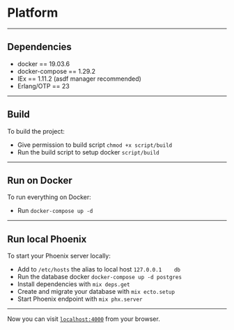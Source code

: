 # Platform

---

## Dependencies
* docker == 19.03.6
* docker-compose == 1.29.2
* IEx == 1.11.2 (asdf manager recommended)
* Erlang/OTP == 23

---

## Build
To build the project:
  * Give permission to build script `chmod +x script/build`
  * Run the build script to setup docker `script/build`

---

## Run on Docker
To run everything on Docker:
  * Run `docker-compose up -d`

---

## Run local Phoenix
To start your Phoenix server locally:
  * Add to `/etc/hosts` the alias to local host `127.0.0.1    db`
  * Run the database docker `docker-compose up -d postgres`
  * Install dependencies with `mix deps.get`
  * Create and migrate your database with `mix ecto.setup`
  * Start Phoenix endpoint with `mix phx.server`

---

Now you can visit [`localhost:4000`](http://localhost:4000) from your browser.
